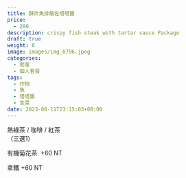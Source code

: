```yaml
---
title: 酥炸魚排飯佐塔塔醬
price:
  - 280
description: crispy fish steak with tartar sauce Package
draft: true
weight: 8
image: images/img_0796.jpeg
categories:
  - 套餐
  - 個人套餐
tags:
  - 炸物
  - 魚
  - 塔塔醬
  - 生菜
date: 2023-08-11T23:15:03+08:00
---
```


  熱綠茶 / 咖啡 / 紅茶   
  （三選1）

  有機菊花茶  +60  NT

  拿鐵 +60  NT